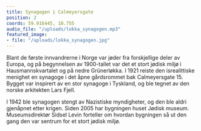 ```yaml
---
title: Synagogen i Calmeyersgate
position: 2
coords: 59.916445, 10.755
audio_file: "/uploads/lokka_synagogen.mp3"
featured_image:
- file: "/uploads/lokka_synagogen.jpg"
---
```


Blant de første innvandrerne i Norge var jøder fra forskjellige deler av Europa, og på begynnelsen av 1900-tallet var det et stort jødisk miljø i Hausmannskvartalet og på nedre Grünerløkka. I 1921 reiste den isrealittiske menighet en synagoge i det åpne gårdsrommet bak Calmeyersgate 15. Bygget var inspirert av en stor synagoge i Tyskland, og ble tegnet av den norske arkitekten Lars Fjell.

I 1942 ble synagogen stengt av Nazistiske myndigheter, og den ble aldri gjenåpnet etter krigen. Siden 2005 har bygningen huset Jødisk museum. Museumsdirektør Sidsel Levin forteller om hvordan bygningen så ut den gang den var sentrum for et stort jødisk miljø.